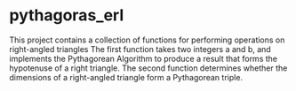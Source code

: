 # pythagoras_erl
This project contains a collection of functions for performing operations on right-angled triangles
The first function takes two integers a and b, and implements the Pythagorean Algorithm to produce a result that forms the hypotenuse of a right triangle. 
The second function determines whether the dimensions of a right-angled triangle form a Pythagorean triple. 
